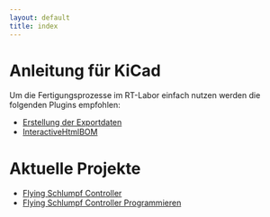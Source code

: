 ```yaml
---
layout: default
title: index
---
```

# Anleitung für KiCad

Um die Fertigungsprozesse im RT-Labor einfach nutzen werden die folgenden Plugins empfohlen:
* [Erstellung der Exportdaten](https://github.com/RT-CUSTOMZ/kicad_rt_export)
* [InteractiveHtmlBOM](https://github.com/openscopeproject/InteractiveHtmlBom)

# Aktuelle Projekte
* [Flying Schlumpf Controller](https://github.com/RT-CUSTOMZ/FlyingSchlumpfController)
* [Flying Schlumpf Controller Programmieren](https://rt-customz.github.io/FlyingSchlumpfController/)
